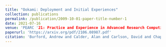 ```yaml
---
title: "Ookami: Deployment and Initial Experiences"
collection: publications
permalink: /publication/2009-10-01-paper-title-number-1
date: 2021-07-16
venue: 'PEARC '21: Practice and Experience in Advanced Research Computing, July 18--22, 2021, Boston, MA, USA'
paperurl: 'https://arxiv.org/pdf/2106.08987.pdf'
citation: 'Burford, Andrew and Calder, Alan and Carlson, David and Chapman, Barbara and Coskun, Firat and Curtis, Tony and Feldman, Catherine and Harrison, Robert and Kang, Yan and Michalowicz, Benjamin and others. (2021). &quot;Ookami: Deployment and Initial Experiences.&quot; <i>PEARC '21</i>.'
---
```


